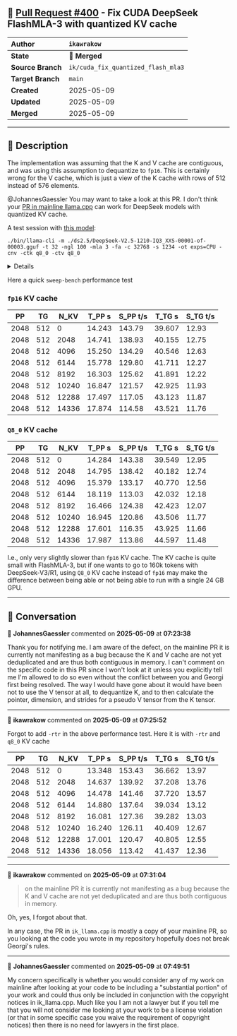 ## 🔀 [Pull Request #400](https://github.com/ikawrakow/ik_llama.cpp/pull/400) - Fix CUDA DeepSeek FlashMLA-3 with quantized KV cache

| **Author** | `ikawrakow` |
| :--- | :--- |
| **State** | 🔀 **Merged** |
| **Source Branch** | `ik/cuda_fix_quantized_flash_mla3` |
| **Target Branch** | `main` |
| **Created** | 2025-05-09 |
| **Updated** | 2025-05-09 |
| **Merged** | 2025-05-09 |

---

## 📄 Description

The implementation was assuming that the K and V cache are contiguous, and was using this assumption to dequantize to `fp16`. This is certainly wrong for the V cache, which is just a view of the K cache with rows of 512 instead of 576 elements.

@JohannesGaessler You may want to take a look at this PR. I don't think your [PR in mainline llama.cpp](https://github.com/ggml-org/llama.cpp/pull/13306) can work for DeepSeek models with quantized KV cache.

A test session with [this model](https://huggingface.co/bartowski/DeepSeek-V2.5-1210-GGUF/tree/main/DeepSeek-V2.5-1210-IQ3_XXS):

```
./bin/llama-cli -m ./ds2.5/DeepSeek-V2.5-1210-IQ3_XXS-00001-of-00003.gguf -t 32 -ngl 100 -mla 3 -fa -c 32768 -s 1234 -ot exps=CPU -cnv -ctk q8_0 -ctv q8_0
```
<details>
<code>
ggml_cuda_init: GGML_CUDA_FORCE_MMQ:    no
ggml_cuda_init: GGML_CUDA_FORCE_CUBLAS: no
ggml_cuda_init: found 1 CUDA devices:
  Device 0: NVIDIA GeForce RTX 4080, compute capability 8.9, VMM: yes
Log start
main: build = 3673 (4084ca73)
main: built with cc (Ubuntu 11.4.0-1ubuntu1~22.04) 11.4.0 for x86_64-linux-gnu
main: seed  = 1234
llama_model_loader: additional 2 GGUFs metadata loaded.
llama_model_loader: loaded meta data with 53 key-value pairs and 959 tensors from ./ds2.5/DeepSeek-V2.5-1210-IQ3_XXS-00001-of-00003.gguf (version GGUF V3 (latest))
llama_model_loader: Dumping metadata keys/values. Note: KV overrides do not apply in this output.
llama_model_loader: - kv   0:                       general.architecture str              = deepseek2
llama_model_loader: - kv   1:                               general.type str              = model
llama_model_loader: - kv   2:                               general.name str              = DeepSeek V2.5 1210
llama_model_loader: - kv   3:                            general.version str              = V2.5-1210
llama_model_loader: - kv   4:                           general.basename str              = DeepSeek
llama_model_loader: - kv   5:                         general.size_label str              = 160x14B
llama_model_loader: - kv   6:                            general.license str              = other
llama_model_loader: - kv   7:                       general.license.name str              = deepseek
llama_model_loader: - kv   8:                       general.license.link str              = https://github.com/deepseek-ai/DeepSe...
llama_model_loader: - kv   9:                      deepseek2.block_count u32              = 60
llama_model_loader: - kv  10:                   deepseek2.context_length u32              = 163840
llama_model_loader: - kv  11:                 deepseek2.embedding_length u32              = 5120
llama_model_loader: - kv  12:              deepseek2.feed_forward_length u32              = 12288
llama_model_loader: - kv  13:             deepseek2.attention.head_count u32              = 128
llama_model_loader: - kv  14:          deepseek2.attention.head_count_kv u32              = 128
llama_model_loader: - kv  15:                   deepseek2.rope.freq_base f32              = 10000,000000
llama_model_loader: - kv  16: deepseek2.attention.layer_norm_rms_epsilon f32              = 0,000001
llama_model_loader: - kv  17:                deepseek2.expert_used_count u32              = 6
llama_model_loader: - kv  18:                          general.file_type u32              = 23
llama_model_loader: - kv  19:        deepseek2.leading_dense_block_count u32              = 1
llama_model_loader: - kv  20:                       deepseek2.vocab_size u32              = 102400
llama_model_loader: - kv  21:            deepseek2.attention.q_lora_rank u32              = 1536
llama_model_loader: - kv  22:           deepseek2.attention.kv_lora_rank u32              = 512
llama_model_loader: - kv  23:             deepseek2.attention.key_length u32              = 192
llama_model_loader: - kv  24:           deepseek2.attention.value_length u32              = 128
llama_model_loader: - kv  25:       deepseek2.expert_feed_forward_length u32              = 1536
llama_model_loader: - kv  26:                     deepseek2.expert_count u32              = 160
llama_model_loader: - kv  27:              deepseek2.expert_shared_count u32              = 2
llama_model_loader: - kv  28:             deepseek2.expert_weights_scale f32              = 16,000000
llama_model_loader: - kv  29:             deepseek2.rope.dimension_count u32              = 64
llama_model_loader: - kv  30:                deepseek2.rope.scaling.type str              = yarn
llama_model_loader: - kv  31:              deepseek2.rope.scaling.factor f32              = 40,000000
llama_model_loader: - kv  32: deepseek2.rope.scaling.original_context_length u32              = 4096
llama_model_loader: - kv  33: deepseek2.rope.scaling.yarn_log_multiplier f32              = 0,100000
llama_model_loader: - kv  34:                       tokenizer.ggml.model str              = gpt2
llama_model_loader: - kv  35:                         tokenizer.ggml.pre str              = deepseek-llm
llama_model_loader: - kv  36:                      tokenizer.ggml.tokens arr[str,102400]  = ["!", "\"", "#", "$", "%", "&", "'", ...
llama_model_loader: - kv  37:                  tokenizer.ggml.token_type arr[i32,102400]  = [1, 1, 1, 1, 1, 1, 1, 1, 1, 1, 1, 1, ...
llama_model_loader: - kv  38:                      tokenizer.ggml.merges arr[str,99757]   = ["Ġ Ġ", "Ġ t", "Ġ a", "i n", "h e...
llama_model_loader: - kv  39:                tokenizer.ggml.bos_token_id u32              = 100000
llama_model_loader: - kv  40:                tokenizer.ggml.eos_token_id u32              = 100001
llama_model_loader: - kv  41:            tokenizer.ggml.padding_token_id u32              = 100001
llama_model_loader: - kv  42:               tokenizer.ggml.add_bos_token bool             = true
llama_model_loader: - kv  43:               tokenizer.ggml.add_eos_token bool             = false
llama_model_loader: - kv  44:                    tokenizer.chat_template str              = {% if not add_generation_prompt is de...
llama_model_loader: - kv  45:               general.quantization_version u32              = 2
llama_model_loader: - kv  46:                      quantize.imatrix.file str              = /models_out/DeepSeek-V2.5-1210-GGUF/D...
llama_model_loader: - kv  47:                   quantize.imatrix.dataset str              = /training_dir/calibration_datav3.txt
llama_model_loader: - kv  48:             quantize.imatrix.entries_count i32              = 716
llama_model_loader: - kv  49:              quantize.imatrix.chunks_count i32              = 139
llama_model_loader: - kv  50:                                   split.no u16              = 0
llama_model_loader: - kv  51:                                split.count u16              = 3
llama_model_loader: - kv  52:                        split.tensors.count i32              = 959
llama_model_loader: - type  f32:  300 tensors
llama_model_loader: - type q5_K:    1 tensors
llama_model_loader: - type iq3_xxs:  597 tensors
llama_model_loader: - type iq3_s:   61 tensors
llm_load_vocab: special tokens cache size = 18
llm_load_vocab: token to piece cache size = 0,6411 MB
llm_load_print_meta: format           = GGUF V3 (latest)
llm_load_print_meta: arch             = deepseek2
llm_load_print_meta: vocab type       = BPE
llm_load_print_meta: n_vocab          = 102400
llm_load_print_meta: n_merges         = 99757
llm_load_print_meta: vocab_only       = 0
llm_load_print_meta: n_ctx_train      = 163840
llm_load_print_meta: n_embd           = 5120
llm_load_print_meta: n_layer          = 60
llm_load_print_meta: n_head           = 128
llm_load_print_meta: n_head_kv        = 128
llm_load_print_meta: n_rot            = 64
llm_load_print_meta: n_swa            = 0
llm_load_print_meta: n_swa_pattern    = 1
llm_load_print_meta: n_embd_head_k    = 192
llm_load_print_meta: n_embd_head_v    = 128
llm_load_print_meta: n_gqa            = 1
llm_load_print_meta: n_embd_k_gqa     = 24576
llm_load_print_meta: n_embd_v_gqa     = 16384
llm_load_print_meta: f_norm_eps       = 0,0e+00
llm_load_print_meta: f_norm_rms_eps   = 1,0e-06
llm_load_print_meta: f_clamp_kqv      = 0,0e+00
llm_load_print_meta: f_max_alibi_bias = 0,0e+00
llm_load_print_meta: f_logit_scale    = 0,0e+00
llm_load_print_meta: n_ff             = 12288
llm_load_print_meta: n_expert         = 160
llm_load_print_meta: n_expert_used    = 6
llm_load_print_meta: causal attn      = 1
llm_load_print_meta: pooling type     = 0
llm_load_print_meta: rope type        = 0
llm_load_print_meta: rope scaling     = yarn
llm_load_print_meta: freq_base_train  = 10000,0
llm_load_print_meta: freq_scale_train = 0,025
llm_load_print_meta: n_ctx_orig_yarn  = 4096
llm_load_print_meta: rope_finetuned   = unknown
llm_load_print_meta: ssm_d_conv       = 0
llm_load_print_meta: ssm_d_inner      = 0
llm_load_print_meta: ssm_d_state      = 0
llm_load_print_meta: ssm_dt_rank      = 0
llm_load_print_meta: model type       = 236B
llm_load_print_meta: model ftype      = IQ3_XXS - 3.0625 bpw
llm_load_print_meta: model params     = 235,741 B
llm_load_print_meta: model size       = 84,604 GiB (3,083 BPW) 
llm_load_print_meta: repeating layers = 84,058 GiB (3,077 BPW, 234,693 B parameters)
llm_load_print_meta: general.name     = DeepSeek V2.5 1210
llm_load_print_meta: BOS token        = 100000 '<｜begin▁of▁sentence｜>'
llm_load_print_meta: EOS token        = 100001 '<｜end▁of▁sentence｜>'
llm_load_print_meta: PAD token        = 100001 '<｜end▁of▁sentence｜>'
llm_load_print_meta: LF token         = 126 'Ä'
llm_load_print_meta: max token length = 256
llm_load_print_meta: n_layer_dense_lead   = 1
llm_load_print_meta: n_lora_q             = 1536
llm_load_print_meta: n_lora_kv            = 512
llm_load_print_meta: n_ff_exp             = 1536
llm_load_print_meta: n_expert_shared      = 2
llm_load_print_meta: expert_weights_scale = 16,0
llm_load_print_meta: expert_weights_norm  = 0
llm_load_print_meta: expert_gating_func   = softmax
llm_load_print_meta: rope_yarn_log_mul    = 0,1000
llm_load_tensors: ggml ctx size =    0,80 MiB
Tensor blk.1.ffn_gate_exps.weight buffer type overriden to CPU
Tensor blk.1.ffn_down_exps.weight buffer type overriden to CPU
Tensor blk.1.ffn_up_exps.weight buffer type overriden to CPU
Tensor blk.2.ffn_gate_exps.weight buffer type overriden to CPU
Tensor blk.2.ffn_down_exps.weight buffer type overriden to CPU
Tensor blk.2.ffn_up_exps.weight buffer type overriden to CPU
Tensor blk.3.ffn_gate_exps.weight buffer type overriden to CPU
Tensor blk.3.ffn_down_exps.weight buffer type overriden to CPU
Tensor blk.3.ffn_up_exps.weight buffer type overriden to CPU
Tensor blk.4.ffn_gate_exps.weight buffer type overriden to CPU
Tensor blk.4.ffn_down_exps.weight buffer type overriden to CPU
Tensor blk.4.ffn_up_exps.weight buffer type overriden to CPU
Tensor blk.5.ffn_gate_exps.weight buffer type overriden to CPU
Tensor blk.5.ffn_down_exps.weight buffer type overriden to CPU
Tensor blk.5.ffn_up_exps.weight buffer type overriden to CPU
Tensor blk.6.ffn_gate_exps.weight buffer type overriden to CPU
Tensor blk.6.ffn_down_exps.weight buffer type overriden to CPU
Tensor blk.6.ffn_up_exps.weight buffer type overriden to CPU
Tensor blk.7.ffn_gate_exps.weight buffer type overriden to CPU
Tensor blk.7.ffn_down_exps.weight buffer type overriden to CPU
Tensor blk.7.ffn_up_exps.weight buffer type overriden to CPU
Tensor blk.8.ffn_gate_exps.weight buffer type overriden to CPU
Tensor blk.8.ffn_down_exps.weight buffer type overriden to CPU
Tensor blk.8.ffn_up_exps.weight buffer type overriden to CPU
Tensor blk.9.ffn_gate_exps.weight buffer type overriden to CPU
Tensor blk.9.ffn_down_exps.weight buffer type overriden to CPU
Tensor blk.9.ffn_up_exps.weight buffer type overriden to CPU
Tensor blk.10.ffn_gate_exps.weight buffer type overriden to CPU
Tensor blk.10.ffn_down_exps.weight buffer type overriden to CPU
Tensor blk.10.ffn_up_exps.weight buffer type overriden to CPU
Tensor blk.11.ffn_gate_exps.weight buffer type overriden to CPU
Tensor blk.11.ffn_down_exps.weight buffer type overriden to CPU
Tensor blk.11.ffn_up_exps.weight buffer type overriden to CPU
Tensor blk.12.ffn_gate_exps.weight buffer type overriden to CPU
Tensor blk.12.ffn_down_exps.weight buffer type overriden to CPU
Tensor blk.12.ffn_up_exps.weight buffer type overriden to CPU
Tensor blk.13.ffn_gate_exps.weight buffer type overriden to CPU
Tensor blk.13.ffn_down_exps.weight buffer type overriden to CPU
Tensor blk.13.ffn_up_exps.weight buffer type overriden to CPU
Tensor blk.14.ffn_gate_exps.weight buffer type overriden to CPU
Tensor blk.14.ffn_down_exps.weight buffer type overriden to CPU
Tensor blk.14.ffn_up_exps.weight buffer type overriden to CPU
Tensor blk.15.ffn_gate_exps.weight buffer type overriden to CPU
Tensor blk.15.ffn_down_exps.weight buffer type overriden to CPU
Tensor blk.15.ffn_up_exps.weight buffer type overriden to CPU
Tensor blk.16.ffn_gate_exps.weight buffer type overriden to CPU
Tensor blk.16.ffn_down_exps.weight buffer type overriden to CPU
Tensor blk.16.ffn_up_exps.weight buffer type overriden to CPU
Tensor blk.17.ffn_gate_exps.weight buffer type overriden to CPU
Tensor blk.17.ffn_down_exps.weight buffer type overriden to CPU
Tensor blk.17.ffn_up_exps.weight buffer type overriden to CPU
Tensor blk.18.ffn_gate_exps.weight buffer type overriden to CPU
Tensor blk.18.ffn_down_exps.weight buffer type overriden to CPU
Tensor blk.18.ffn_up_exps.weight buffer type overriden to CPU
Tensor blk.19.ffn_gate_exps.weight buffer type overriden to CPU
Tensor blk.19.ffn_down_exps.weight buffer type overriden to CPU
Tensor blk.19.ffn_up_exps.weight buffer type overriden to CPU
Tensor blk.20.ffn_gate_exps.weight buffer type overriden to CPU
Tensor blk.20.ffn_down_exps.weight buffer type overriden to CPU
Tensor blk.20.ffn_up_exps.weight buffer type overriden to CPU
Tensor blk.21.ffn_gate_exps.weight buffer type overriden to CPU
Tensor blk.21.ffn_down_exps.weight buffer type overriden to CPU
Tensor blk.21.ffn_up_exps.weight buffer type overriden to CPU
Tensor blk.22.ffn_gate_exps.weight buffer type overriden to CPU
Tensor blk.22.ffn_down_exps.weight buffer type overriden to CPU
Tensor blk.22.ffn_up_exps.weight buffer type overriden to CPU
Tensor blk.23.ffn_gate_exps.weight buffer type overriden to CPU
Tensor blk.23.ffn_down_exps.weight buffer type overriden to CPU
Tensor blk.23.ffn_up_exps.weight buffer type overriden to CPU
Tensor blk.24.ffn_gate_exps.weight buffer type overriden to CPU
Tensor blk.24.ffn_down_exps.weight buffer type overriden to CPU
Tensor blk.24.ffn_up_exps.weight buffer type overriden to CPU
Tensor blk.25.ffn_gate_exps.weight buffer type overriden to CPU
Tensor blk.25.ffn_down_exps.weight buffer type overriden to CPU
Tensor blk.25.ffn_up_exps.weight buffer type overriden to CPU
Tensor blk.26.ffn_gate_exps.weight buffer type overriden to CPU
Tensor blk.26.ffn_down_exps.weight buffer type overriden to CPU
Tensor blk.26.ffn_up_exps.weight buffer type overriden to CPU
Tensor blk.27.ffn_gate_exps.weight buffer type overriden to CPU
Tensor blk.27.ffn_down_exps.weight buffer type overriden to CPU
Tensor blk.27.ffn_up_exps.weight buffer type overriden to CPU
Tensor blk.28.ffn_gate_exps.weight buffer type overriden to CPU
Tensor blk.28.ffn_down_exps.weight buffer type overriden to CPU
Tensor blk.28.ffn_up_exps.weight buffer type overriden to CPU
Tensor blk.29.ffn_gate_exps.weight buffer type overriden to CPU
Tensor blk.29.ffn_down_exps.weight buffer type overriden to CPU
Tensor blk.29.ffn_up_exps.weight buffer type overriden to CPU
Tensor blk.30.ffn_gate_exps.weight buffer type overriden to CPU
Tensor blk.30.ffn_down_exps.weight buffer type overriden to CPU
Tensor blk.30.ffn_up_exps.weight buffer type overriden to CPU
Tensor blk.31.ffn_gate_exps.weight buffer type overriden to CPU
Tensor blk.31.ffn_down_exps.weight buffer type overriden to CPU
Tensor blk.31.ffn_up_exps.weight buffer type overriden to CPU
Tensor blk.32.ffn_gate_exps.weight buffer type overriden to CPU
Tensor blk.32.ffn_down_exps.weight buffer type overriden to CPU
Tensor blk.32.ffn_up_exps.weight buffer type overriden to CPU
Tensor blk.33.ffn_gate_exps.weight buffer type overriden to CPU
Tensor blk.33.ffn_down_exps.weight buffer type overriden to CPU
Tensor blk.33.ffn_up_exps.weight buffer type overriden to CPU
Tensor blk.34.ffn_gate_exps.weight buffer type overriden to CPU
Tensor blk.34.ffn_down_exps.weight buffer type overriden to CPU
Tensor blk.34.ffn_up_exps.weight buffer type overriden to CPU
Tensor blk.35.ffn_gate_exps.weight buffer type overriden to CPU
Tensor blk.35.ffn_down_exps.weight buffer type overriden to CPU
Tensor blk.35.ffn_up_exps.weight buffer type overriden to CPU
Tensor blk.36.ffn_gate_exps.weight buffer type overriden to CPU
Tensor blk.36.ffn_down_exps.weight buffer type overriden to CPU
Tensor blk.36.ffn_up_exps.weight buffer type overriden to CPU
Tensor blk.37.ffn_gate_exps.weight buffer type overriden to CPU
Tensor blk.37.ffn_down_exps.weight buffer type overriden to CPU
Tensor blk.37.ffn_up_exps.weight buffer type overriden to CPU
Tensor blk.38.ffn_gate_exps.weight buffer type overriden to CPU
Tensor blk.38.ffn_down_exps.weight buffer type overriden to CPU
Tensor blk.38.ffn_up_exps.weight buffer type overriden to CPU
Tensor blk.39.ffn_gate_exps.weight buffer type overriden to CPU
Tensor blk.39.ffn_down_exps.weight buffer type overriden to CPU
Tensor blk.39.ffn_up_exps.weight buffer type overriden to CPU
Tensor blk.40.ffn_gate_exps.weight buffer type overriden to CPU
Tensor blk.40.ffn_down_exps.weight buffer type overriden to CPU
Tensor blk.40.ffn_up_exps.weight buffer type overriden to CPU
Tensor blk.41.ffn_gate_exps.weight buffer type overriden to CPU
Tensor blk.41.ffn_down_exps.weight buffer type overriden to CPU
Tensor blk.41.ffn_up_exps.weight buffer type overriden to CPU
Tensor blk.42.ffn_gate_exps.weight buffer type overriden to CPU
Tensor blk.42.ffn_down_exps.weight buffer type overriden to CPU
Tensor blk.42.ffn_up_exps.weight buffer type overriden to CPU
Tensor blk.43.ffn_gate_exps.weight buffer type overriden to CPU
Tensor blk.43.ffn_down_exps.weight buffer type overriden to CPU
Tensor blk.43.ffn_up_exps.weight buffer type overriden to CPU
Tensor blk.44.ffn_gate_exps.weight buffer type overriden to CPU
Tensor blk.44.ffn_down_exps.weight buffer type overriden to CPU
Tensor blk.44.ffn_up_exps.weight buffer type overriden to CPU
Tensor blk.45.ffn_gate_exps.weight buffer type overriden to CPU
Tensor blk.45.ffn_down_exps.weight buffer type overriden to CPU
Tensor blk.45.ffn_up_exps.weight buffer type overriden to CPU
Tensor blk.46.ffn_gate_exps.weight buffer type overriden to CPU
Tensor blk.46.ffn_down_exps.weight buffer type overriden to CPU
Tensor blk.46.ffn_up_exps.weight buffer type overriden to CPU
Tensor blk.47.ffn_gate_exps.weight buffer type overriden to CPU
Tensor blk.47.ffn_down_exps.weight buffer type overriden to CPU
Tensor blk.47.ffn_up_exps.weight buffer type overriden to CPU
Tensor blk.48.ffn_gate_exps.weight buffer type overriden to CPU
Tensor blk.48.ffn_down_exps.weight buffer type overriden to CPU
Tensor blk.48.ffn_up_exps.weight buffer type overriden to CPU
Tensor blk.49.ffn_gate_exps.weight buffer type overriden to CPU
Tensor blk.49.ffn_down_exps.weight buffer type overriden to CPU
Tensor blk.49.ffn_up_exps.weight buffer type overriden to CPU
Tensor blk.50.ffn_gate_exps.weight buffer type overriden to CPU
Tensor blk.50.ffn_down_exps.weight buffer type overriden to CPU
Tensor blk.50.ffn_up_exps.weight buffer type overriden to CPU
Tensor blk.51.ffn_gate_exps.weight buffer type overriden to CPU
Tensor blk.51.ffn_down_exps.weight buffer type overriden to CPU
Tensor blk.51.ffn_up_exps.weight buffer type overriden to CPU
Tensor blk.52.ffn_gate_exps.weight buffer type overriden to CPU
Tensor blk.52.ffn_down_exps.weight buffer type overriden to CPU
Tensor blk.52.ffn_up_exps.weight buffer type overriden to CPU
Tensor blk.53.ffn_gate_exps.weight buffer type overriden to CPU
Tensor blk.53.ffn_down_exps.weight buffer type overriden to CPU
Tensor blk.53.ffn_up_exps.weight buffer type overriden to CPU
Tensor blk.54.ffn_gate_exps.weight buffer type overriden to CPU
Tensor blk.54.ffn_down_exps.weight buffer type overriden to CPU
Tensor blk.54.ffn_up_exps.weight buffer type overriden to CPU
Tensor blk.55.ffn_gate_exps.weight buffer type overriden to CPU
Tensor blk.55.ffn_down_exps.weight buffer type overriden to CPU
Tensor blk.55.ffn_up_exps.weight buffer type overriden to CPU
Tensor blk.56.ffn_gate_exps.weight buffer type overriden to CPU
Tensor blk.56.ffn_down_exps.weight buffer type overriden to CPU
Tensor blk.56.ffn_up_exps.weight buffer type overriden to CPU
Tensor blk.57.ffn_gate_exps.weight buffer type overriden to CPU
Tensor blk.57.ffn_down_exps.weight buffer type overriden to CPU
Tensor blk.57.ffn_up_exps.weight buffer type overriden to CPU
Tensor blk.58.ffn_gate_exps.weight buffer type overriden to CPU
Tensor blk.58.ffn_down_exps.weight buffer type overriden to CPU
Tensor blk.58.ffn_up_exps.weight buffer type overriden to CPU
Tensor blk.59.ffn_gate_exps.weight buffer type overriden to CPU
Tensor blk.59.ffn_down_exps.weight buffer type overriden to CPU
Tensor blk.59.ffn_up_exps.weight buffer type overriden to CPU
llm_load_tensors: offloading 60 repeating layers to GPU
llm_load_tensors: offloading non-repeating layers to GPU
llm_load_tensors: offloaded 61/61 layers to GPU
llm_load_tensors:        CPU buffer size = 37343,30 MiB
llm_load_tensors:        CPU buffer size = 37866,68 MiB
llm_load_tensors:        CPU buffer size = 10656,64 MiB
llm_load_tensors:        CPU buffer size =   214,84 MiB
llm_load_tensors:      CUDA0 buffer size =  5109,97 MiB
....................................................................................................
============ llm_load_tensors: need to compute 60 wk_b tensors
Computed blk.0.attn_v_b.weight as 128 x 512 x 128 and stored in buffer CUDA0
Computed blk.1.attn_v_b.weight as 128 x 512 x 128 and stored in buffer CUDA0
Computed blk.2.attn_v_b.weight as 128 x 512 x 128 and stored in buffer CUDA0
Computed blk.3.attn_v_b.weight as 128 x 512 x 128 and stored in buffer CUDA0
Computed blk.4.attn_v_b.weight as 128 x 512 x 128 and stored in buffer CUDA0
Computed blk.5.attn_v_b.weight as 128 x 512 x 128 and stored in buffer CUDA0
Computed blk.6.attn_v_b.weight as 128 x 512 x 128 and stored in buffer CUDA0
Computed blk.7.attn_v_b.weight as 128 x 512 x 128 and stored in buffer CUDA0
Computed blk.8.attn_v_b.weight as 128 x 512 x 128 and stored in buffer CUDA0
Computed blk.9.attn_v_b.weight as 128 x 512 x 128 and stored in buffer CUDA0
Computed blk.10.attn_v_b.weight as 128 x 512 x 128 and stored in buffer CUDA0
Computed blk.11.attn_v_b.weight as 128 x 512 x 128 and stored in buffer CUDA0
Computed blk.12.attn_v_b.weight as 128 x 512 x 128 and stored in buffer CUDA0
Computed blk.13.attn_v_b.weight as 128 x 512 x 128 and stored in buffer CUDA0
Computed blk.14.attn_v_b.weight as 128 x 512 x 128 and stored in buffer CUDA0
Computed blk.15.attn_v_b.weight as 128 x 512 x 128 and stored in buffer CUDA0
Computed blk.16.attn_v_b.weight as 128 x 512 x 128 and stored in buffer CUDA0
Computed blk.17.attn_v_b.weight as 128 x 512 x 128 and stored in buffer CUDA0
Computed blk.18.attn_v_b.weight as 128 x 512 x 128 and stored in buffer CUDA0
Computed blk.19.attn_v_b.weight as 128 x 512 x 128 and stored in buffer CUDA0
Computed blk.20.attn_v_b.weight as 128 x 512 x 128 and stored in buffer CUDA0
Computed blk.21.attn_v_b.weight as 128 x 512 x 128 and stored in buffer CUDA0
Computed blk.22.attn_v_b.weight as 128 x 512 x 128 and stored in buffer CUDA0
Computed blk.23.attn_v_b.weight as 128 x 512 x 128 and stored in buffer CUDA0
Computed blk.24.attn_v_b.weight as 128 x 512 x 128 and stored in buffer CUDA0
Computed blk.25.attn_v_b.weight as 128 x 512 x 128 and stored in buffer CUDA0
Computed blk.26.attn_v_b.weight as 128 x 512 x 128 and stored in buffer CUDA0
Computed blk.27.attn_v_b.weight as 128 x 512 x 128 and stored in buffer CUDA0
Computed blk.28.attn_v_b.weight as 128 x 512 x 128 and stored in buffer CUDA0
Computed blk.29.attn_v_b.weight as 128 x 512 x 128 and stored in buffer CUDA0
Computed blk.30.attn_v_b.weight as 128 x 512 x 128 and stored in buffer CUDA0
Computed blk.31.attn_v_b.weight as 128 x 512 x 128 and stored in buffer CUDA0
Computed blk.32.attn_v_b.weight as 128 x 512 x 128 and stored in buffer CUDA0
Computed blk.33.attn_v_b.weight as 128 x 512 x 128 and stored in buffer CUDA0
Computed blk.34.attn_v_b.weight as 128 x 512 x 128 and stored in buffer CUDA0
Computed blk.35.attn_v_b.weight as 128 x 512 x 128 and stored in buffer CUDA0
Computed blk.36.attn_v_b.weight as 128 x 512 x 128 and stored in buffer CUDA0
Computed blk.37.attn_v_b.weight as 128 x 512 x 128 and stored in buffer CUDA0
Computed blk.38.attn_v_b.weight as 128 x 512 x 128 and stored in buffer CUDA0
Computed blk.39.attn_v_b.weight as 128 x 512 x 128 and stored in buffer CUDA0
Computed blk.40.attn_v_b.weight as 128 x 512 x 128 and stored in buffer CUDA0
Computed blk.41.attn_v_b.weight as 128 x 512 x 128 and stored in buffer CUDA0
Computed blk.42.attn_v_b.weight as 128 x 512 x 128 and stored in buffer CUDA0
Computed blk.43.attn_v_b.weight as 128 x 512 x 128 and stored in buffer CUDA0
Computed blk.44.attn_v_b.weight as 128 x 512 x 128 and stored in buffer CUDA0
Computed blk.45.attn_v_b.weight as 128 x 512 x 128 and stored in buffer CUDA0
Computed blk.46.attn_v_b.weight as 128 x 512 x 128 and stored in buffer CUDA0
Computed blk.47.attn_v_b.weight as 128 x 512 x 128 and stored in buffer CUDA0
Computed blk.48.attn_v_b.weight as 128 x 512 x 128 and stored in buffer CUDA0
Computed blk.49.attn_v_b.weight as 128 x 512 x 128 and stored in buffer CUDA0
Computed blk.50.attn_v_b.weight as 128 x 512 x 128 and stored in buffer CUDA0
Computed blk.51.attn_v_b.weight as 128 x 512 x 128 and stored in buffer CUDA0
Computed blk.52.attn_v_b.weight as 128 x 512 x 128 and stored in buffer CUDA0
Computed blk.53.attn_v_b.weight as 128 x 512 x 128 and stored in buffer CUDA0
Computed blk.54.attn_v_b.weight as 128 x 512 x 128 and stored in buffer CUDA0
Computed blk.55.attn_v_b.weight as 128 x 512 x 128 and stored in buffer CUDA0
Computed blk.56.attn_v_b.weight as 128 x 512 x 128 and stored in buffer CUDA0
Computed blk.57.attn_v_b.weight as 128 x 512 x 128 and stored in buffer CUDA0
Computed blk.58.attn_v_b.weight as 128 x 512 x 128 and stored in buffer CUDA0
Computed blk.59.attn_v_b.weight as 128 x 512 x 128 and stored in buffer CUDA0
llama_new_context_with_model: n_ctx      = 32768
llama_new_context_with_model: n_batch    = 2048
llama_new_context_with_model: n_ubatch   = 512
llama_new_context_with_model: flash_attn = 1
llama_new_context_with_model: mla_attn   = 3
llama_new_context_with_model: attn_max_b = 0
llama_new_context_with_model: fused_moe  = 0
llama_new_context_with_model: ser        = -1, 0
llama_new_context_with_model: freq_base  = 10000,0
llama_new_context_with_model: freq_scale = 0,025
llama_kv_cache_init: layer 0: n_embd_head_qk_rope = 64, kv_lora_rank = 512
llama_kv_cache_init: layer 1: n_embd_head_qk_rope = 64, kv_lora_rank = 512
llama_kv_cache_init: layer 2: n_embd_head_qk_rope = 64, kv_lora_rank = 512
llama_kv_cache_init: layer 3: n_embd_head_qk_rope = 64, kv_lora_rank = 512
llama_kv_cache_init: layer 4: n_embd_head_qk_rope = 64, kv_lora_rank = 512
llama_kv_cache_init: layer 5: n_embd_head_qk_rope = 64, kv_lora_rank = 512
llama_kv_cache_init: layer 6: n_embd_head_qk_rope = 64, kv_lora_rank = 512
llama_kv_cache_init: layer 7: n_embd_head_qk_rope = 64, kv_lora_rank = 512
llama_kv_cache_init: layer 8: n_embd_head_qk_rope = 64, kv_lora_rank = 512
llama_kv_cache_init: layer 9: n_embd_head_qk_rope = 64, kv_lora_rank = 512
llama_kv_cache_init: layer 10: n_embd_head_qk_rope = 64, kv_lora_rank = 512
llama_kv_cache_init: layer 11: n_embd_head_qk_rope = 64, kv_lora_rank = 512
llama_kv_cache_init: layer 12: n_embd_head_qk_rope = 64, kv_lora_rank = 512
llama_kv_cache_init: layer 13: n_embd_head_qk_rope = 64, kv_lora_rank = 512
llama_kv_cache_init: layer 14: n_embd_head_qk_rope = 64, kv_lora_rank = 512
llama_kv_cache_init: layer 15: n_embd_head_qk_rope = 64, kv_lora_rank = 512
llama_kv_cache_init: layer 16: n_embd_head_qk_rope = 64, kv_lora_rank = 512
llama_kv_cache_init: layer 17: n_embd_head_qk_rope = 64, kv_lora_rank = 512
llama_kv_cache_init: layer 18: n_embd_head_qk_rope = 64, kv_lora_rank = 512
llama_kv_cache_init: layer 19: n_embd_head_qk_rope = 64, kv_lora_rank = 512
llama_kv_cache_init: layer 20: n_embd_head_qk_rope = 64, kv_lora_rank = 512
llama_kv_cache_init: layer 21: n_embd_head_qk_rope = 64, kv_lora_rank = 512
llama_kv_cache_init: layer 22: n_embd_head_qk_rope = 64, kv_lora_rank = 512
llama_kv_cache_init: layer 23: n_embd_head_qk_rope = 64, kv_lora_rank = 512
llama_kv_cache_init: layer 24: n_embd_head_qk_rope = 64, kv_lora_rank = 512
llama_kv_cache_init: layer 25: n_embd_head_qk_rope = 64, kv_lora_rank = 512
llama_kv_cache_init: layer 26: n_embd_head_qk_rope = 64, kv_lora_rank = 512
llama_kv_cache_init: layer 27: n_embd_head_qk_rope = 64, kv_lora_rank = 512
llama_kv_cache_init: layer 28: n_embd_head_qk_rope = 64, kv_lora_rank = 512
llama_kv_cache_init: layer 29: n_embd_head_qk_rope = 64, kv_lora_rank = 512
llama_kv_cache_init: layer 30: n_embd_head_qk_rope = 64, kv_lora_rank = 512
llama_kv_cache_init: layer 31: n_embd_head_qk_rope = 64, kv_lora_rank = 512
llama_kv_cache_init: layer 32: n_embd_head_qk_rope = 64, kv_lora_rank = 512
llama_kv_cache_init: layer 33: n_embd_head_qk_rope = 64, kv_lora_rank = 512
llama_kv_cache_init: layer 34: n_embd_head_qk_rope = 64, kv_lora_rank = 512
llama_kv_cache_init: layer 35: n_embd_head_qk_rope = 64, kv_lora_rank = 512
llama_kv_cache_init: layer 36: n_embd_head_qk_rope = 64, kv_lora_rank = 512
llama_kv_cache_init: layer 37: n_embd_head_qk_rope = 64, kv_lora_rank = 512
llama_kv_cache_init: layer 38: n_embd_head_qk_rope = 64, kv_lora_rank = 512
llama_kv_cache_init: layer 39: n_embd_head_qk_rope = 64, kv_lora_rank = 512
llama_kv_cache_init: layer 40: n_embd_head_qk_rope = 64, kv_lora_rank = 512
llama_kv_cache_init: layer 41: n_embd_head_qk_rope = 64, kv_lora_rank = 512
llama_kv_cache_init: layer 42: n_embd_head_qk_rope = 64, kv_lora_rank = 512
llama_kv_cache_init: layer 43: n_embd_head_qk_rope = 64, kv_lora_rank = 512
llama_kv_cache_init: layer 44: n_embd_head_qk_rope = 64, kv_lora_rank = 512
llama_kv_cache_init: layer 45: n_embd_head_qk_rope = 64, kv_lora_rank = 512
llama_kv_cache_init: layer 46: n_embd_head_qk_rope = 64, kv_lora_rank = 512
llama_kv_cache_init: layer 47: n_embd_head_qk_rope = 64, kv_lora_rank = 512
llama_kv_cache_init: layer 48: n_embd_head_qk_rope = 64, kv_lora_rank = 512
llama_kv_cache_init: layer 49: n_embd_head_qk_rope = 64, kv_lora_rank = 512
llama_kv_cache_init: layer 50: n_embd_head_qk_rope = 64, kv_lora_rank = 512
llama_kv_cache_init: layer 51: n_embd_head_qk_rope = 64, kv_lora_rank = 512
llama_kv_cache_init: layer 52: n_embd_head_qk_rope = 64, kv_lora_rank = 512
llama_kv_cache_init: layer 53: n_embd_head_qk_rope = 64, kv_lora_rank = 512
llama_kv_cache_init: layer 54: n_embd_head_qk_rope = 64, kv_lora_rank = 512
llama_kv_cache_init: layer 55: n_embd_head_qk_rope = 64, kv_lora_rank = 512
llama_kv_cache_init: layer 56: n_embd_head_qk_rope = 64, kv_lora_rank = 512
llama_kv_cache_init: layer 57: n_embd_head_qk_rope = 64, kv_lora_rank = 512
llama_kv_cache_init: layer 58: n_embd_head_qk_rope = 64, kv_lora_rank = 512
llama_kv_cache_init: layer 59: n_embd_head_qk_rope = 64, kv_lora_rank = 512
llama_kv_cache_init:      CUDA0 KV buffer size =  1147,53 MiB
llama_new_context_with_model: KV self size  = 1147,50 MiB, c^KV (q8_0): 1147,50 MiB, kv^T: not used
llama_new_context_with_model:  CUDA_Host  output buffer size =     0,39 MiB
llama_new_context_with_model:      CUDA0 compute buffer size =  6346,00 MiB
llama_new_context_with_model:  CUDA_Host compute buffer size =    74,01 MiB
llama_new_context_with_model: graph nodes  = 3350
llama_new_context_with_model: graph splits = 179
main: chat template example: You are a helpful assistant

<｜User｜>Hello<｜Assistant｜>Hi there<｜end▁of▁sentence｜><｜User｜>How are you?<｜Assistant｜>

system_info: n_threads = 32 / 64 | AVX = 1 | AVX_VNNI = 0 | AVX2 = 1 | AVX512 = 0 | AVX512_VBMI = 0 | AVX512_VNNI = 0 | AVX512_BF16 = 0 | FMA = 1 | NEON = 0 | SVE = 0 | ARM_FMA = 0 | F16C = 1 | FP16_VA = 0 | WASM_SIMD = 0 | BLAS = 1 | SSE3 = 1 | SSSE3 = 1 | VSX = 0 | MATMUL_INT8 = 0 | LLAMAFILE = 1 | 
main: interactive mode on.
sampling: 
	repeat_last_n = 64, repeat_penalty = 1,000, frequency_penalty = 0,000, presence_penalty = 0,000
	top_k = 40, tfs_z = 1,000, top_p = 0,950, min_p = 0,050, typical_p = 1,000, temp = 0,800
	mirostat = 0, mirostat_lr = 0,100, mirostat_ent = 5,000
sampling order: 
CFG -> Penalties -> top_k -> tfs_z -> typical_p -> top_p -> min_p -> temperature 
generate: n_ctx = 32768, n_batch = 2048, n_predict = -1, n_keep = 1


== Running in interactive mode. ==
 - Press Ctrl+C to interject at any time.
 - Press Return to return control to the AI.
 - To return control without starting a new line, end your input with '/'.
 - If you want to submit another line, end your input with '\'.

</code>
> Count from 1 to 10 in French

Sure! Here's how you count from 1 to 10 in French:

1. Un  
2. Deux  
3. Trois  
4. Quatre  
5. Cinq  
6. Six  
7. Sept  
8. Huit  
9. Neuf  
10. Dix

> Tell me everything you know about radiation therapy of cancer

Radiation therapy, also known as radiotherapy, is a medical treatment that uses high doses of radiation to kill cancer cells and shrink tumors. Here’s an overview of everything you need to know about radiation therapy for cancer:

### **Types of Radiation Therapy**

1. **External Beam Radiation Therapy (EBRT):**
   - **Description:** Radiation is delivered from a machine outside the body, targeting the cancerous tumor.
   - **Common Techniques:**
     - **3D Conformal Radiation Therapy:** Uses multiple radiation beams to shape the treatment to the tumor’s 3D shape.
     - **Intensity-Modulated Radiation Therapy (IMRT):** Delivers varying doses of radiation to different parts of the tumor, reducing damage to nearby healthy tissues.
     - **Proton Therapy:** Uses protons instead of X-rays, allowing for precise targeting of the tumor with minimal radiation to surrounding tissues.
     - **Stereotactic Radiosurgery (SRS) and Stereotactic Body Radiation Therapy (SBRT):** High-precision techniques used for small tumors or lesions, often in the brain or lung.

2. **Internal Radiation Therapy (Brachytherapy):**
   - **Description:** Radioactive sources are placed inside the body, either temporarily or permanently, directly into or near the tumor.
   - **Types:**
     - **High Dose Rate (HDR) Brachytherapy:** Temporary placement of radioactive material for a short period.
     - **Low Dose Rate (LDR) Brachytherapy:** Permanent placement of radioactive seeds, commonly used for prostate cancer.

3. **Systemic Radiation Therapy:**
   - **Description:** Radioactive substances are administered through the bloodstream, targeting cancer cells throughout the body.
   - **Examples:**
     - **Radioactive iodine (I-131)** for thyroid cancer.
     - **Lutetium-177 (Lu-177) or Yttrium-90 (Y-90)** for neuroendocrine tumors.

### **Purpose of Radiation Therapy**

1. **Cancer Treatment:**
   - **Curative Intent:** To eliminate the cancer completely, often used in early-stage cancers.
   - **Palliative Treatment:** To relieve symptoms and improve quality of life for advanced-stage cancers.
   - **Adjuvant Therapy:** Used after surgery to eliminate any remaining cancer cells.
   - **Neoadjuvant Therapy:** Used before surgery to shrink the tumor, making surgery easier and potentially reducing the extent of surgery needed.

2. **Prevention of Recurrence:**
   - Radiation may be used to reduce the risk of cancer recurrence in high-risk patients.

### **Side Effects of Radiation Therapy**

1. **Acute Side Effects:**
   - **Skin Reactions:** Redness, irritation, and peeling.
   - **Fatigue:** Common and often temporary.
   - **Swelling or Edema:** Due to fluid accumulation in treated areas.
   - **Mucositis:** Inflammation of the mucous membranes, common in head and neck cancers.

2. **Late Side Effects:**
   - **Tissue Fibrosis:** Scarring of the irradiated tissues.
   - **Lymphedema:** Swelling due to damage to the lymphatic system.
   - **Cognitive Changes:** Rare, but possible in brain radiation.
   - **Secondary Cancers:** Extremely rare but possible years after treatment.

### **Factors Influencing Radiation Therapy**

1. **Tumor Characteristics:**
   - Type, size, and location of the tumor.
   - Whether the tumor is localized or has spread (metastatic).

2. **Patient Characteristics:**
   - Age and overall health.
   - Previous cancer treatments and their outcomes.
   - Genetic factors and cancer predisposition.

3. **Radiation Techniques and Doses:**
   - The type of radiation used and the dose administered.
   - The fractionation schedule (how the dose is divided over time).

### **Advances in Radiation Therapy**

1. **Imaging and Targeting:**
   - Advanced imaging techniques like PET scans help in precisely targeting the tumor.
   - Image-guided radiation therapy (IGRT) uses real-time imaging to adjust the radiation beam during treatment.

2. **Personalized Medicine:**
   - Customized treatment plans based on the individual patient’s tumor characteristics and genetics.

3. **Integration with Other Treatments:**
   - Combination with chemotherapy, immunotherapy, or surgery for better outcomes.

### **Conclusion**

Radiation therapy is a powerful tool in the fight against cancer, offering curative potential, symptom relief, and preventive measures. Advances in technology continue to improve its precision and reduce side effects, making it an essential component of modern cancer care.

> How many r's are there in strawberry

The word "strawberry" contains **3 r's**.

> Can you solve the following system of equations for me? x + y = 2 x - y = 3

Certainly! Let's solve the system of equations step by step:

We are given two equations:

1. \( x + y = 2 \)
2. \( x - y = 3 \)

### Step 1: Add the two equations

Adding the left-hand sides:
\[ (x + y) + (x - y) = 2 + 3 \]
\[ 2x = 5 \]

### Step 2: Solve for \( x \)

\[ 2x = 5 \]
\[ x = \frac{5}{2} \]
\[ x = 2.5 \]

### Step 3: Substitute \( x = 2.5 \) into one of the original equations to find \( y \)

Let's use the first equation:
\[ x + y = 2 \]
\[ 2.5 + y = 2 \]
\[ y = 2 - 2.5 \]
\[ y = -0.5 \]

### Final Solution

The solution to the system of equations is:
\[ x = 2.5 \]
\[ y = -0.5 \]

> Can you explain the German electoral system?

Certainly! The German electoral system is characterized by a mixed-member proportional representation (MMP) system, which combines elements of both constituency-based voting and proportional representation. Here’s an overview of how it works:

### **Electoral System Overview**

1. **Electoral Districts:**
   - Germany is divided into 299 single-member constituencies (Wahlkreise), each represented by one directly elected Member of Parliament (MP).
   - Voters cast two votes: one for a candidate in their local constituency (Erststimme or first vote) and one for a political party (Zweitstimme or second vote).

2. **Directly Elected MPs (Erststimme):**
   - The candidate with the most votes in each constituency wins a seat in the Bundestag (Federal Parliament).

3. **Party List MPs (Zweitstimme):**
   - The second vote determines the proportional representation of parties in the Bundestag.
   - Each party’s share of the total second votes determines how many additional seats they receive beyond the directly elected MPs.

### **Seat Allocation Process**

1. **Initial Allocation:**
   - Directly elected MPs from the constituencies are first seated.
   - The remaining seats are filled based on the proportion of second votes each party receives.

2. **Overhang Seats:**
   - If a party wins significantly more constituency seats than its share of the second votes would allow, additional "overhang" seats are added to maintain proportionality.

3. **Compensatory Seats:**
   - To ensure overall proportionality, compensatory seats are allocated to parties that did not win enough constituency seats to match their share of the second votes.

### **Formation of the Bundestag**

1. **Minimum Threshold:**
   - Parties must receive at least 5% of the second votes nationwide or win at least three constituency seats to enter the Bundestag.

2. **Government Formation:**
   - The party or coalition with the majority of seats forms the government.
   - If no single party has a majority, a coalition government is formed between two or more parties.

### **Key Features**

1. **Stability:**
   - The system promotes stable government formation by allowing for coalition-building among parties with similar political platforms.

2. **Representation:**
   - Proportional representation ensures that smaller parties have a voice in the Bundestag, reflecting the diversity of political views in the electorate.

3. **Direct Representation:**
   - Voters have a personal connection to their directly elected MP, enhancing local representation.

### **Conclusion**

The German electoral system is designed to balance local representation with proportional representation of political parties, ensuring a stable and representative government. This hybrid system has been successful in maintaining political stability while reflecting the diverse political landscape of Germany.

> Can you find the encoding rule for the following exmple: Encoded text: oyfjdnisdr rtqwainr acxz mynzbhhx Decoded text: Think step by step

To decode the encoded text "oyfjdnisdr rtqwainr acxz mynzbhhx" to "Think step by step," we need to find the encoding rule. Given the nature of the encoded text and the decoded text, it seems likely that the encoding involves a simple substitution cipher, where each letter in the plaintext is replaced by a different letter.

Let's break down the encoded text and compare it with the decoded text:

Encoded Text:  
`oyfjdnisdr rtqwainr acxz mynzbhhx`

Decoded Text:  
`Think step by step`

### Step 1: Analyze the Lengths
- "Think step by step" has 16 characters.
- "oyfjdnisdr rtqwainr acxz mynzbhhx" has 32 characters.

This suggests that each letter in the decoded text corresponds to two letters in the encoded text.

### Step 2: Identify Letter Pairs
Let's align the letters:

Decoded Text:  
`T h i n k s t e p   b y   s t e p`

Encoded Text:  
`o y f j d n i s d r   r t q w a i n r   a c x z   m y n z b h h x`

### Step 3: Match Letters
Now, let's match each pair of letters from the encoded text to a single letter in the decoded text:

- `T` → `o y`
- `h` → `f j`
- `i` → `d n`
- `n` → `i s`
- `k` → `d r`
- `s` → `r t`
- `t` → `q w`
- `e` → `a i`
- `p` → `n r`
- `b` → `a c`
- `y` → `x z`
- `s` → `m y`
- `t` → `n z`
- `e` → `b h`
- `p` → `h x`

### Step 4: Formulate the Encoding Rule
From the above matching, we can infer that the encoding rule is:

- Each letter in the decoded text corresponds to two letters in the encoded text.
- The mapping is not a simple substitution but rather a pairing of letters.

### Conclusion
The encoding rule for this example is that each letter in the decoded text is represented by a pair of letters in the encoded text. The specific mapping can be derived from the given example:

- `T` → `o y`
- `h` → `f j`
- `i` → `d n`
- `n` → `i s`
- `k` → `d r`
- `s` → `r t`
- `t` → `q w`
- `e` → `a i`
- `p` → `n r`
- `b` → `a c`
- `y` → `x z`
- `s` → `m y`
- `t` → `n z`
- `e` → `b h`
- `p` → `h x`

This rule can be used to decode other similarly encoded texts.

> 

llama_print_timings:        load time =   11641,32 ms
llama_print_timings:      sample time =     135,78 ms /  2822 runs   (    0,05 ms per token, 20782,86 tokens per second)
llama_print_timings: prompt eval time =   24467,67 ms /   126 tokens (  194,19 ms per token,     5,15 tokens per second)
llama_print_timings:        eval time =  224627,46 ms /  2816 runs   (   79,77 ms per token,    12,54 tokens per second)
llama_print_timings:       total time =  517022,50 ms /  2942 tokens
</details>

Here a quick `sweep-bench` performance test

### `fp16` KV cache

|    PP |     TG |   N_KV |   T_PP s | S_PP t/s |   T_TG s | S_TG t/s |
|-------|--------|--------|----------|----------|----------|----------|
|  2048 |    512 |      0 |   14.243 |   143.79 |   39.607 |    12.93 |
|  2048 |    512 |   2048 |   14.741 |   138.93 |   40.155 |    12.75 |
|  2048 |    512 |   4096 |   15.250 |   134.29 |   40.546 |    12.63 |
|  2048 |    512 |   6144 |   15.778 |   129.80 |   41.711 |    12.27 |
|  2048 |    512 |   8192 |   16.303 |   125.62 |   41.891 |    12.22 |
|  2048 |    512 |  10240 |   16.847 |   121.57 |   42.925 |    11.93 |
|  2048 |    512 |  12288 |   17.497 |   117.05 |   43.123 |    11.87 |
|  2048 |    512 |  14336 |   17.874 |   114.58 |   43.521 |    11.76 |

### `Q8_0` KV cache

|    PP |     TG |   N_KV |   T_PP s | S_PP t/s |   T_TG s | S_TG t/s |
|-------|--------|--------|----------|----------|----------|----------|
|  2048 |    512 |      0 |   14.284 |   143.38 |   39.549 |    12.95 |
|  2048 |    512 |   2048 |   14.795 |   138.42 |   40.182 |    12.74 |
|  2048 |    512 |   4096 |   15.379 |   133.17 |   40.770 |    12.56 |
|  2048 |    512 |   6144 |   18.119 |   113.03 |   42.032 |    12.18 |
|  2048 |    512 |   8192 |   16.466 |   124.38 |   42.423 |    12.07 |
|  2048 |    512 |  10240 |   16.945 |   120.86 |   43.506 |    11.77 |
|  2048 |    512 |  12288 |   17.601 |   116.35 |   43.925 |    11.66 |
|  2048 |    512 |  14336 |   17.987 |   113.86 |   44.597 |    11.48 |

I.e., only very slightly slower than `fp16` KV cache. The KV cache is quite small with FlashMLA-3, but if one wants to go to 160k tokens with DeepSeek-V3/R1, using `Q8_0` KV cache instead of `fp16` may make the difference between being able or not being able to run with a single 24 GB GPU.

---

## 💬 Conversation

👤 **JohannesGaessler** commented on **2025-05-09** at **07:23:38**

Thank you for notifying me. I am aware of the defect, on the mainline PR it is currently not manifesting as a bug because the K and V cache are not yet deduplicated and are thus both contiguous in memory. I can't comment on the specific code in this PR since I won't look at it unless you explicitly tell me I'm allowed to do so even without the conflict between you and Georgi first being resolved. The way I would have gone about it would have been not to use the V tensor at all, to dequantize K, and to then calculate the pointer, dimension, and strides for a pseudo V tensor from the K tensor.

---

👤 **ikawrakow** commented on **2025-05-09** at **07:25:52**

Forgot to add `-rtr` in the above performance test. Here it is with `-rtr` and `q8_0` KV cache

|    PP |     TG |   N_KV |   T_PP s | S_PP t/s |   T_TG s | S_TG t/s |
|-------|--------|--------|----------|----------|----------|----------|
|  2048 |    512 |      0 |   13.348 |   153.43 |   36.662 |    13.97 |
|  2048 |    512 |   2048 |   14.637 |   139.92 |   37.208 |    13.76 |
|  2048 |    512 |   4096 |   14.478 |   141.46 |   37.720 |    13.57 |
|  2048 |    512 |   6144 |   14.880 |   137.64 |   39.034 |    13.12 |
|  2048 |    512 |   8192 |   16.081 |   127.36 |   39.282 |    13.03 |
|  2048 |    512 |  10240 |   16.240 |   126.11 |   40.409 |    12.67 |
|  2048 |    512 |  12288 |   17.001 |   120.47 |   40.805 |    12.55 |
|  2048 |    512 |  14336 |   18.056 |   113.42 |   41.437 |    12.36 |

---

👤 **ikawrakow** commented on **2025-05-09** at **07:31:04**

> on the mainline PR it is currently not manifesting as a bug because the K and V cache are not yet deduplicated and are thus both contiguous in memory.

Oh, yes, I forgot about that.

In any case, the PR in `ik_llama.cpp` is mostly a copy of your mainline PR, so you looking at the code you wrote in my repository hopefully does not break Georgi's rules.

---

👤 **JohannesGaessler** commented on **2025-05-09** at **07:49:51**

My concern specifically is whether you would consider any of my work on mainline after looking at your code to be including a "substantial portion" of your work and could thus only be included in conjunction with the copyright notices in ik_llama.cpp. Much like you I am not a lawyer but if you tell me that you will not consider me looking at your work to be a license violation (or that in some specific case you waive the requirement of copyright notices) then there is no need for lawyers in the first place.